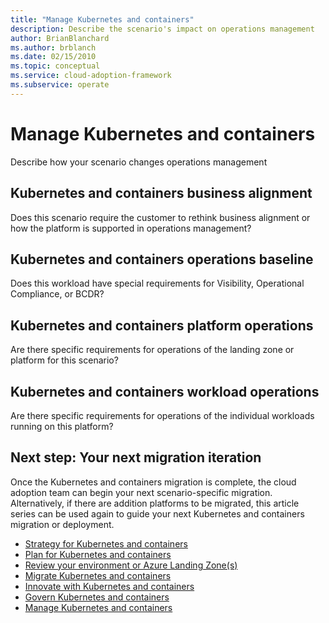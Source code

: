```yaml
---
title: "Manage Kubernetes and containers"
description: Describe the scenario's impact on operations management
author: BrianBlanchard
ms.author: brblanch
ms.date: 02/15/2010
ms.topic: conceptual
ms.service: cloud-adoption-framework
ms.subservice: operate
---
```


# Manage Kubernetes and containers

Describe how your scenario changes operations management

## Kubernetes and containers business alignment

Does this scenario require the customer to rethink business alignment or how the platform is supported in operations management?

## Kubernetes and containers operations baseline

Does this workload have special requirements for Visibility, Operational Compliance, or BCDR?

## Kubernetes and containers platform operations

Are there specific requirements for operations of the landing zone or platform for this scenario?

## Kubernetes and containers workload operations

Are there specific requirements for operations of the individual workloads running on this platform?

## Next step: Your next migration iteration

Once the Kubernetes and containers migration is complete, the cloud adoption team can begin your next scenario-specific migration. Alternatively, if there are addition platforms to be migrated, this article series can be used again to guide your next Kubernetes and containers migration or deployment.

- [Strategy for Kubernetes and containers](./strategy.md)
- [Plan for Kubernetes and containers](./plan.md)
- [Review your environment or Azure Landing Zone(s)](./ready.md)
- [Migrate Kubernetes and containers](./migrate.md)
- [Innovate with Kubernetes and containers](./innovate.md)
- [Govern Kubernetes and containers](./govern.md)
- [Manage Kubernetes and containers](./manage.md)